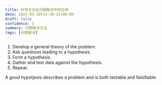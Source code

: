 ```yaml
---
title: 科学方法在问题解决中的应用
date: 2021-03-20T14:30:31+08:00
draft: false
confidence: 3
summary: 问题解决方法
tags: [问题解决]
---
```


1. Develop a general theory of the problem.
1. Ask questions leading to a hypothesis.
1. Form a hypothesis.
1. Gather and test data against the hypothesis.
1. Repeat.

A good hypotjesis describes a problem and is both testable and falsifiable.
